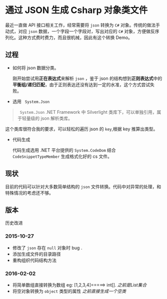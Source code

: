 # 通过 JSON 生成 Csharp 对象类文件

最近一直做 API 接口相关工作，经常需要将 `json` 转换为 `C#` 对象。传统的做法手动式，对应 `json` 数据，一个字段一个字段对，写出对应的 `C#` 对象，方便做反序列化。这种方式费时费力，而且很机械，因此有这个转换 Demo。

## 过程

+ 如何将 json 数据分类。
    
    刚开始尝试用**正在表达式**来解析 `json` ，鉴于 json 的结构想到**正则表达式**中的**平衡组/递归匹配**，由于正则表达还没有达到一定的水准，这个方式尝试失败。

+ 选用 ` System.Json`
> ` System.Json`   .NET Framework 中 Silverlight 类库下，可以单独引用，属于轻量级的 json 解析类库。

这个类库很符合我的要求，可以轻松的遍历 json 的 `key`,根据 key 推算出类型。

+ 代码生成
    
    代码生成选用 .NET 平台提供的 `System.CodeDom` 结合 `CodeSnippetTypeMember` 生成格式化好的 cs 文件。

## 现状

目前的代码可以针对大多数简单结构的 `json` 文件转换。代码中对异常的处理，和特殊情况的考虑还不够。

## 版本
历史改进
### 2015-10-27 
+ 修改了 `json` 存在 `null` 对象时 bug .
+ 添加生成文件的目录路径
+ 重构组织代码结构方法

### 2016-02-02
+ 将简单数组直接转换为数组 eg: [1,2,3,4]=====> int[]. *之前是List<T>集合*
+ 将空对象转换为 `object` 类型的属性 *之前直接生成一个空类*
